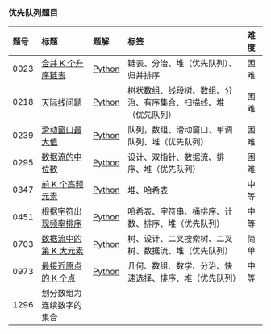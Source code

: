 ### 优先队列题目

| 题号 | 标题                                                                                   | 题解                                                                                                                                                                        | 标签                                                           | 难度 |
| :--- | :------------------------------------------------------------------------------------- | :-------------------------------------------------------------------------------------------------------------------------------------------------------------------------- | :------------------------------------------------------------- | :--- |
| 0023 | [合并 K 个升序链表](https://leetcode.cn/problems/merge-k-sorted-lists/)                | [Python](https://github.com/itcharge/LeetCode-Py/blob/main/Solutions/0023.%20%E5%90%88%E5%B9%B6K%E4%B8%AA%E5%8D%87%E5%BA%8F%E9%93%BE%E8%A1%A8.md)                           | 链表、分治、堆（优先队列）、归并排序                           | 困难 |
| 0218 | [天际线问题](https://leetcode.cn/problems/the-skyline-problem/)                        | [Python](https://github.com/itcharge/LeetCode-Py/blob/main/Solutions/0218.%20%E5%A4%A9%E9%99%85%E7%BA%BF%E9%97%AE%E9%A2%98.md)                                              | 树状数组、线段树、数组、分治、有序集合、扫描线、堆（优先队列） | 困难 |
| 0239 | [滑动窗口最大值](https://leetcode.cn/problems/sliding-window-maximum/)                 | [Python](https://github.com/itcharge/LeetCode-Py/blob/main/Solutions/0239.%20%E6%BB%91%E5%8A%A8%E7%AA%97%E5%8F%A3%E6%9C%80%E5%A4%A7%E5%80%BC.md)                            | 队列，数组、滑动窗口、单调队列、堆（优先队列）                 | 困难 |
| 0295 | [数据流的中位数](https://leetcode.cn/problems/find-median-from-data-stream/)           | [Python](https://github.com/itcharge/LeetCode-Py/blob/main/Solutions/0295.%20%E6%95%B0%E6%8D%AE%E6%B5%81%E7%9A%84%E4%B8%AD%E4%BD%8D%E6%95%B0.md)                            | 设计、双指针、数据流、排序、堆（优先队列）                     | 困难 |
| 0347 | [前 K 个高频元素](https://leetcode.cn/problems/top-k-frequent-elements/)               | [Python](https://github.com/itcharge/LeetCode-Py/blob/main/Solutions/0347.%20%E5%89%8D%20K%20%E4%B8%AA%E9%AB%98%E9%A2%91%E5%85%83%E7%B4%A0.md)                              | 堆、哈希表                                                     | 中等 |
| 0451 | [根据字符出现频率排序](https://leetcode.cn/problems/sort-characters-by-frequency/)     | [Python](https://github.com/itcharge/LeetCode-Py/blob/main/Solutions/0451.%20%E6%A0%B9%E6%8D%AE%E5%AD%97%E7%AC%A6%E5%87%BA%E7%8E%B0%E9%A2%91%E7%8E%87%E6%8E%92%E5%BA%8F.md) | 哈希表、字符串、桶排序、计数、排序、堆（优先队列）             | 中等 |
| 0703 | [数据流中的第 K 大元素](https://leetcode.cn/problems/kth-largest-element-in-a-stream/) | [Python](https://github.com/itcharge/LeetCode-Py/blob/main/Solutions/0703.%20%E6%95%B0%E6%8D%AE%E6%B5%81%E4%B8%AD%E7%9A%84%E7%AC%AC%20K%20%E5%A4%A7%E5%85%83%E7%B4%A0.md)   | 树、设计、二叉搜索树、二叉树、数据流、堆（优先队列）           | 简单 |
| 0973 | [最接近原点的 K 个点](https://leetcode.cn/problems/k-closest-points-to-origin/)        | [Python](https://github.com/itcharge/LeetCode-Py/blob/main/Solutions/0973.%20%E6%9C%80%E6%8E%A5%E8%BF%91%E5%8E%9F%E7%82%B9%E7%9A%84%20K%20%E4%B8%AA%E7%82%B9.md)            | 几何、数组、数学、分治、快速选择、排序、堆（优先队列）         | 中等 |
| 1296 | 划分数组为连续数字的集合                                                               |                                                                                                                                                                             |                                                                |      |

